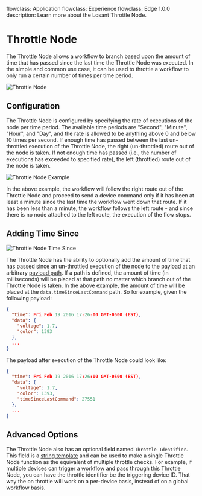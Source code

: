 flowclass: Application
flowclass: Experience
flowclass: Edge 1.0.0
description: Learn more about the Losant Throttle Node.

# Throttle Node

The Throttle Node allows a workflow to branch based upon the amount of time that has passed since the last time the Throttle Node was executed. In the simple and common use case, it can be used to throttle a workflow to only run a certain number of times per time period.

![Throttle Node](/images/workflows/logic/throttle-node.png "Throttle Node")

## Configuration

The Throttle Node is configured by specifying the rate of executions of the node per time period. The available time periods are "Second", "Minute", "Hour", and "Day", and the rate is allowed to be anything above 0 and below 10 times per second. If enough time has passed between the last un-throttled execution of the Throttle Node, the right (un-throttled) route out of the node is taken. If not enough time has passed (i.e., the number of executions has exceeded to specified rate), the left (throttled) route out of the node is taken.

![Throttle Node Example](/images/workflows/logic/throttle-node-example.png "Throttle Node Example")

In the above example, the workflow will follow the right route out of the Throttle Node and proceed to send a device command only if it has been at least a minute since the last time the workflow went down that route. If it has been less than a minute, the workflow follows the left route - and since there is no node attached to the left route, the execution of the flow stops.

## Adding Time Since

![Throttle Node Time Since](/images/workflows/logic/throttle-node-time-since.png "Throttle Node Time Since")

The Throttle Node has the ability to optionally add the amount of time that has passed since an un-throttled execution of the node to the payload at an arbitrary [payload path](/workflows/accessing-payload-data/#payload-paths). If a path is defined, the amount of time (in milliseconds) will be placed at that path no matter which branch out of the Throttle Node is taken. In the above example, the amount of time will be placed at the `data.timeSinceLastCommand` path. So for example, given the following payload:

```json
{
  "time": Fri Feb 19 2016 17:26:00 GMT-0500 (EST),
  "data": {
    "voltage": 1.7,
    "color": 1393
  },
  ...
}
```

The payload after execution of the Throttle Node could look like:

```json
{
  "time": Fri Feb 19 2016 17:26:00 GMT-0500 (EST),
  "data": {
    "voltage": 1.7,
    "color": 1393,
    "timeSinceLastCommand": 27551
  },
  ...
}
```

## Advanced Options

The Throttle Node also has an optional field named `Throttle Identifier`. This field is a [string template](/workflows/accessing-payload-data/#string-templates) and can be used to make a single Throttle Node function as the equivalent of multiple throttle checks. For example, if multiple devices can trigger a workflow and pass through this Throttle Node, you can have the throttle identifier be the triggering device ID. That way the on throttle will work on a per-device basis, instead of on a global workflow basis.

